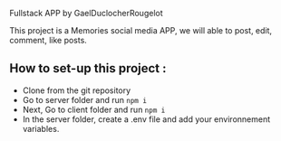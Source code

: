 Fullstack APP by GaelDuclocherRougelot

This project is a Memories social media APP, we will able to post, edit, comment, like posts.

## How to set-up this project :

- Clone from the git repository
- Go to server folder and run ``` npm i ```
- Next, Go to client folder and run ``` npm i ```
- In the server folder, create a .env file and add your environnement variables.
